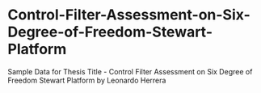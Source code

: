 # Control-Filter-Assessment-on-Six-Degree-of-Freedom-Stewart-Platform
Sample Data for Thesis Title - Control Filter Assessment on Six Degree of Freedom Stewart Platform by Leonardo Herrera
